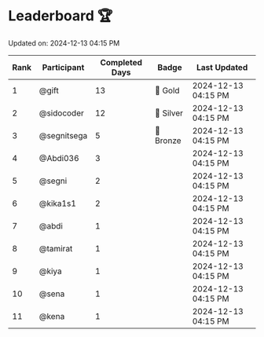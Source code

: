 # Leaderboard 🏆

Updated on: 2024-12-13 04:15 PM

| Rank | Participant       | Completed Days | Badge      | Last Updated         |
|------|-------------------|----------------|------------|----------------------|
| 1    | @gift             | 13             | 🏅 Gold     | 2024-12-13 04:15 PM |
| 2    | @sidocoder        | 12             | 🥈 Silver   | 2024-12-13 04:15 PM |
| 3    | @segnitsega       | 5              | 🥉 Bronze   | 2024-12-13 04:15 PM |
| 4    | @Abdi036          | 3              |            | 2024-12-13 04:15 PM |
| 5    | @segni            | 2              |            | 2024-12-13 04:15 PM |
| 6    | @kika1s1          | 2              |            | 2024-12-13 04:15 PM |
| 7    | @abdi             | 1              |            | 2024-12-13 04:15 PM |
| 8    | @tamirat          | 1              |            | 2024-12-13 04:15 PM |
| 9    | @kiya             | 1              |            | 2024-12-13 04:15 PM |
| 10   | @sena             | 1              |            | 2024-12-13 04:15 PM |
| 11   | @kena             | 1              |            | 2024-12-13 04:15 PM |
